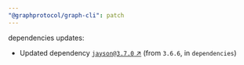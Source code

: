 ```yaml
---
"@graphprotocol/graph-cli": patch
---
```

dependencies updates:
  - Updated dependency [`jayson@3.7.0` ↗︎](https://www.npmjs.com/package/jayson/v/3.7.0) (from `3.6.6`, in `dependencies`)
